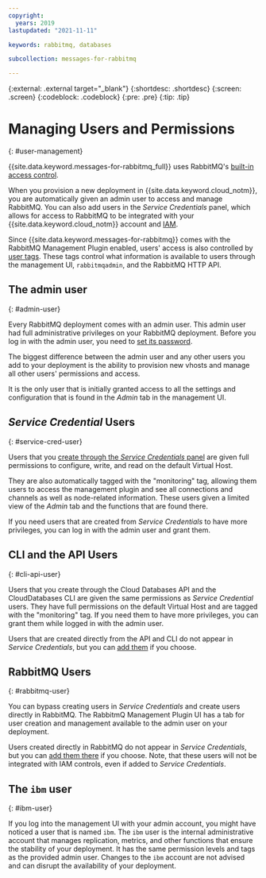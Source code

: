 ```yaml
---
copyright:
  years: 2019
lastupdated: "2021-11-11"

keywords: rabbitmq, databases

subcollection: messages-for-rabbitmq

---
```


{:external: .external target="_blank"}
{:shortdesc: .shortdesc}
{:screen: .screen}
{:codeblock: .codeblock}
{:pre: .pre}
{:tip: .tip}


# Managing Users and Permissions
{: #user-management}

{{site.data.keyword.messages-for-rabbitmq_full}} uses RabbitMQ's [built-in access control](https://www.rabbitmq.com/access-control.html#permissions). 

When you provision a new deployment in {{site.data.keyword.cloud_notm}}, you are automatically given an admin user to access and manage RabbitMQ. You can also add users in the _Service Credentials_ panel, which allows for access to RabbitMQ to be integrated with your {{site.data.keyword.cloud_notm}} account and [IAM](/docs/messages-for-rabbitmq?topic=cloud-databases-iam).

Since {{site.data.keyword.messages-for-rabbitmq}} comes with the RabbitMQ Management Plugin enabled, users' access is also controlled by [user tags](https://www.rabbitmq.com/management.html#permissions). These tags control what information is available to users through the management UI, `rabbitmqadmin`, and the RabbitMQ HTTP API.

## The admin user
{: #admin-user}

Every RabbitMQ deployment comes with an admin user. This admin user had full administrative privileges on your RabbitMQ deployment. Before you log in with the admin user, you need to [set its password](/docs/messages-for-rabbitmq?topic=messages-for-rabbitmq-admin-password).

The biggest difference between the admin user and any other users you add to your deployment is the ability to provision new vhosts and manage all other users' permissions and access. 

It is the only user that is initially granted access to all the settings and configuration that is found in the _Admin_ tab in the management UI. 

## _Service Credential_ Users
{: #service-cred-user}

Users that you [create through the _Service Credentials_ panel](/docs/messages-for-rabbitmq?topic=messages-for-rabbitmq-connection-strings#from-_service-credentials_) are given full permissions to configure, write, and read on the default Virtual Host.  

They are also automatically tagged with the "monitoring" tag, allowing them users to access the management plugin and see all connections and channels as well as node-related information. These users given a limited view of the _Admin_ tab and the functions that are found there. 

If you need users that are created from _Service Credentials_ to have more privileges, you can log in with the admin user and grant them.

## CLI and the API Users
{: #cli-api-user}

Users that you create through the Cloud Databases API and the CloudDatabases CLI are given the same permissions as _Service Credential_ users. They have full permissions on the default Virtual Host and are tagged with the "monitoring" tag. If you need them to have more privileges, you can grant them while logged in with the admin user.

Users that are created directly from the API and CLI do not appear in _Service Credentials_, but you can [add them](/docs/messages-for-rabbitmq?topic=messages-for-rabbitmq-connection-strings#adding-users-to-_service-credentials_) if you choose.

## RabbitMQ Users
{: #rabbitmq-user}

You can bypass creating users in _Service Credentials_ and create users directly in RabbitMQ. The RabbitmQ Management Plugin UI has a tab for user creation and management available to the admin user on your deployment.

Users created directly in RabbitMQ do not appear in _Service Credentials_, but you can [add them there](/docs/messages-for-rabbitmq?topic=messages-for-rabbitmq-connection-strings#adding-users-to-_service-credentials_) if you choose. Note, that these users will not be integrated with IAM controls, even if added to _Service Credentials_.

## The `ibm` user
{: #ibm-user}

If you log into the management UI with your admin account, you might have noticed a user that is named `ibm`. The `ibm` user is the internal administrative account that manages replication, metrics, and other functions that ensure the stability of your deployment. It has the same permission levels and tags as the provided admin user. Changes to the `ibm` account are not advised and can disrupt the availability of your deployment.